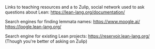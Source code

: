 
Links to teaching resources and a to Zulip, social network used to ask questions about Lean:
https://lean-lang.org/documentation/

Search engines for finding lemmata names:
https://www.moogle.ai/
https://loogle.lean-lang.org/

Search engine for existing Lean projects:
https://reservoir.lean-lang.org/
(Though you're better of asking on Zulip)
